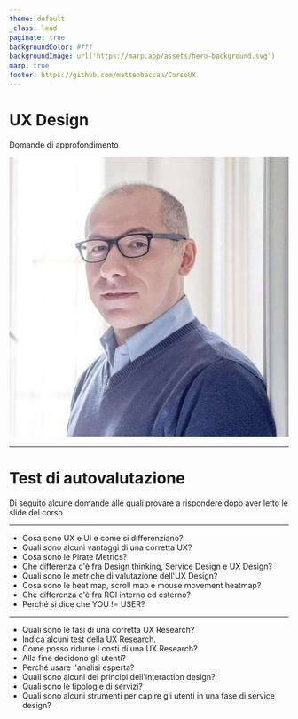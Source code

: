 ```yaml
---
theme: default
_class: lead
paginate: true
backgroundColor: #fff
backgroundImage: url('https://marp.app/assets/hero-background.svg')
marp: true
footer: https://github.com/matteobaccan/CorsoUX
---
```

<!-- _paginate: false -->
<!-- _footer: "" -->

# UX Design

Domande di approfondimento

![bg right](img/matteo-baccan.jpg)

---

# Test di autovalutazione

Di seguito alcune domande alle quali provare a rispondere dopo aver letto le slide del corso

---

- Cosa sono UX e UI e come si differenziano?
- Quali sono alcuni vantaggi di una corretta UX?
- Cosa sono le Pirate Metrics?
- Che differenza c'è fra Design thinking, Service Design e UX Design?
- Quali sono le metriche di valutazione dell'UX Design?
- Cosa sono le heat map, scroll map e mouse movement heatmap?
- Che differenza c'è fra ROI interno ed esterno?
- Perché si dice che YOU != USER?

---

- Quali sono le fasi di una corretta UX Research?
- Indica alcuni test della UX Research.
- Come posso ridurre i costi di una UX Research?
- Alla fine decidono gli utenti?
- Perché usare l'analisi esperta?
- Quali sono alcuni dei principi dell'interaction design?
- Quali sono le tipologie di servizi?
- Quali sono alcuni strumenti per capire gli utenti in una fase di service design?
